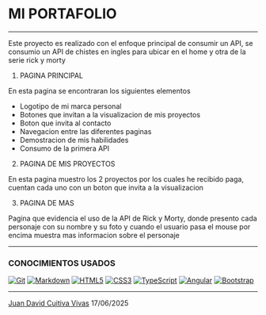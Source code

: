 # MI PORTAFOLIO
---
Este proyecto es realizado con el enfoque principal de consumir un API, se consumio un API de chistes en ingles para ubicar en el home y otra de la serie rick y morty

1. PAGINA PRINCIPAL

En esta pagina se encontraran los siguientes elementos
- Logotipo de mi marca personal
- Botones que invitan a la visualizacion de mis proyectos
- Boton que invita al contacto
- Navegacion entre las diferentes paginas
- Demostracion de mis habilidades
- Consumo de la primera API


2. PAGINA DE MIS PROYECTOS

En esta pagina muestro los 2 proyectos por los cuales he recibido paga, cuentan cada uno con un boton que invita a la visualizacion

3. PAGINA DE MAS

Pagina que evidencia el uso de la API de Rick y Morty, donde presento cada personaje con su nombre y su foto y cuando el usuario pasa el mouse por encima muestra mas informacion sobre el personaje  

---
### CONOCIMIENTOS USADOS

[![Git](https://img.shields.io/badge/git-%23F05033.svg?style=for-the-badge&logo=git&logoColor=white)](https://github.com/ctivaaa)
 [![Markdown](https://img.shields.io/badge/markdown-%23000000.svg?style=for-the-badge&logo=markdown&logoColor=white)](#)
[![HTML5](https://img.shields.io/badge/html5-%23E34F26.svg?style=for-the-badge&logo=html5&logoColor=white)](#)
[![CSS3](https://img.shields.io/badge/css3-%231572B6.svg?style=for-the-badge&logo=css3&logoColor=white)](#)
[![TypeScript](https://img.shields.io/badge/typescript-%23007ACC.svg?style=for-the-badge&logo=typescript&logoColor=white)](#)
[![Angular](https://img.shields.io/badge/angular-%23DD0031.svg?style=for-the-badge&logo=angular&logoColor=white)](#)
[![Bootstrap](https://img.shields.io/badge/bootstrap-%238511FA.svg?style=for-the-badge&logo=bootstrap&logoColor=white)](#)

---
[Juan David Cuitiva Vivas](https://github.com/ctivaaa) 17/06/2025

